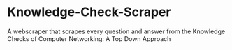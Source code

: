 # Knowledge-Check-Scraper
A webscraper that scrapes every question and answer from the Knowledge Checks of Computer Networking: A Top Down Approach
